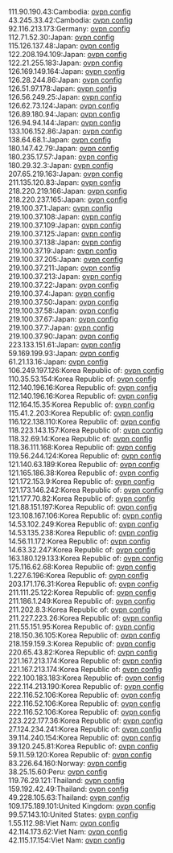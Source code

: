 111.90.190.43:Cambodia: [ovpn config](vpn/111_90_190_43.ovpn)  
43.245.33.42:Cambodia: [ovpn config](vpn/43_245_33_42.ovpn)  
92.116.213.173:Germany: [ovpn config](vpn/92_116_213_173.ovpn)  
112.71.52.30:Japan: [ovpn config](vpn/112_71_52_30.ovpn)  
115.126.137.48:Japan: [ovpn config](vpn/115_126_137_48.ovpn)  
122.208.194.109:Japan: [ovpn config](vpn/122_208_194_109.ovpn)  
122.21.255.183:Japan: [ovpn config](vpn/122_21_255_183.ovpn)  
126.169.149.164:Japan: [ovpn config](vpn/126_169_149_164.ovpn)  
126.28.244.86:Japan: [ovpn config](vpn/126_28_244_86.ovpn)  
126.51.97.178:Japan: [ovpn config](vpn/126_51_97_178.ovpn)  
126.56.249.25:Japan: [ovpn config](vpn/126_56_249_25.ovpn)  
126.62.73.124:Japan: [ovpn config](vpn/126_62_73_124.ovpn)  
126.89.180.94:Japan: [ovpn config](vpn/126_89_180_94.ovpn)  
126.94.94.144:Japan: [ovpn config](vpn/126_94_94_144.ovpn)  
133.106.152.86:Japan: [ovpn config](vpn/133_106_152_86.ovpn)  
138.64.68.1:Japan: [ovpn config](vpn/138_64_68_1.ovpn)  
180.147.42.79:Japan: [ovpn config](vpn/180_147_42_79.ovpn)  
180.235.17.57:Japan: [ovpn config](vpn/180_235_17_57.ovpn)  
180.29.32.3:Japan: [ovpn config](vpn/180_29_32_3.ovpn)  
207.65.219.163:Japan: [ovpn config](vpn/207_65_219_163.ovpn)  
211.135.120.83:Japan: [ovpn config](vpn/211_135_120_83.ovpn)  
218.220.219.166:Japan: [ovpn config](vpn/218_220_219_166.ovpn)  
218.220.237.165:Japan: [ovpn config](vpn/218_220_237_165.ovpn)  
219.100.37.1:Japan: [ovpn config](vpn/219_100_37_1.ovpn)  
219.100.37.108:Japan: [ovpn config](vpn/219_100_37_108.ovpn)  
219.100.37.109:Japan: [ovpn config](vpn/219_100_37_109.ovpn)  
219.100.37.125:Japan: [ovpn config](vpn/219_100_37_125.ovpn)  
219.100.37.138:Japan: [ovpn config](vpn/219_100_37_138.ovpn)  
219.100.37.19:Japan: [ovpn config](vpn/219_100_37_19.ovpn)  
219.100.37.205:Japan: [ovpn config](vpn/219_100_37_205.ovpn)  
219.100.37.211:Japan: [ovpn config](vpn/219_100_37_211.ovpn)  
219.100.37.213:Japan: [ovpn config](vpn/219_100_37_213.ovpn)  
219.100.37.22:Japan: [ovpn config](vpn/219_100_37_22.ovpn)  
219.100.37.4:Japan: [ovpn config](vpn/219_100_37_4.ovpn)  
219.100.37.50:Japan: [ovpn config](vpn/219_100_37_50.ovpn)  
219.100.37.58:Japan: [ovpn config](vpn/219_100_37_58.ovpn)  
219.100.37.67:Japan: [ovpn config](vpn/219_100_37_67.ovpn)  
219.100.37.7:Japan: [ovpn config](vpn/219_100_37_7.ovpn)  
219.100.37.90:Japan: [ovpn config](vpn/219_100_37_90.ovpn)  
223.133.151.61:Japan: [ovpn config](vpn/223_133_151_61.ovpn)  
59.169.199.93:Japan: [ovpn config](vpn/59_169_199_93.ovpn)  
61.21.13.16:Japan: [ovpn config](vpn/61_21_13_16.ovpn)  
106.249.197.126:Korea Republic of: [ovpn config](vpn/106_249_197_126.ovpn)  
110.35.53.154:Korea Republic of: [ovpn config](vpn/110_35_53_154.ovpn)  
112.140.196.16:Korea Republic of: [ovpn config](vpn/112_140_196_16.ovpn)  
112.140.196.16:Korea Republic of: [ovpn config](vpn/112_140_196_16.ovpn)  
112.164.15.35:Korea Republic of: [ovpn config](vpn/112_164_15_35.ovpn)  
115.41.2.203:Korea Republic of: [ovpn config](vpn/115_41_2_203.ovpn)  
116.122.138.110:Korea Republic of: [ovpn config](vpn/116_122_138_110.ovpn)  
118.223.143.157:Korea Republic of: [ovpn config](vpn/118_223_143_157.ovpn)  
118.32.69.14:Korea Republic of: [ovpn config](vpn/118_32_69_14.ovpn)  
118.36.111.168:Korea Republic of: [ovpn config](vpn/118_36_111_168.ovpn)  
119.56.244.124:Korea Republic of: [ovpn config](vpn/119_56_244_124.ovpn)  
121.140.63.189:Korea Republic of: [ovpn config](vpn/121_140_63_189.ovpn)  
121.165.186.38:Korea Republic of: [ovpn config](vpn/121_165_186_38.ovpn)  
121.172.153.9:Korea Republic of: [ovpn config](vpn/121_172_153_9.ovpn)  
121.173.146.242:Korea Republic of: [ovpn config](vpn/121_173_146_242.ovpn)  
121.177.70.82:Korea Republic of: [ovpn config](vpn/121_177_70_82.ovpn)  
121.88.151.197:Korea Republic of: [ovpn config](vpn/121_88_151_197.ovpn)  
123.108.167.106:Korea Republic of: [ovpn config](vpn/123_108_167_106.ovpn)  
14.53.102.249:Korea Republic of: [ovpn config](vpn/14_53_102_249.ovpn)  
14.53.135.238:Korea Republic of: [ovpn config](vpn/14_53_135_238.ovpn)  
14.56.11.172:Korea Republic of: [ovpn config](vpn/14_56_11_172.ovpn)  
14.63.32.247:Korea Republic of: [ovpn config](vpn/14_63_32_247.ovpn)  
163.180.129.133:Korea Republic of: [ovpn config](vpn/163_180_129_133.ovpn)  
175.116.62.68:Korea Republic of: [ovpn config](vpn/175_116_62_68.ovpn)  
1.227.6.196:Korea Republic of: [ovpn config](vpn/1_227_6_196.ovpn)  
203.171.176.31:Korea Republic of: [ovpn config](vpn/203_171_176_31.ovpn)  
211.111.25.122:Korea Republic of: [ovpn config](vpn/211_111_25_122.ovpn)  
211.186.1.249:Korea Republic of: [ovpn config](vpn/211_186_1_249.ovpn)  
211.202.8.3:Korea Republic of: [ovpn config](vpn/211_202_8_3.ovpn)  
211.227.223.26:Korea Republic of: [ovpn config](vpn/211_227_223_26.ovpn)  
211.55.151.95:Korea Republic of: [ovpn config](vpn/211_55_151_95.ovpn)  
218.150.36.105:Korea Republic of: [ovpn config](vpn/218_150_36_105.ovpn)  
218.159.159.3:Korea Republic of: [ovpn config](vpn/218_159_159_3.ovpn)  
220.65.43.82:Korea Republic of: [ovpn config](vpn/220_65_43_82.ovpn)  
221.167.213.174:Korea Republic of: [ovpn config](vpn/221_167_213_174.ovpn)  
221.167.213.174:Korea Republic of: [ovpn config](vpn/221_167_213_174.ovpn)  
222.100.183.183:Korea Republic of: [ovpn config](vpn/222_100_183_183.ovpn)  
222.114.213.190:Korea Republic of: [ovpn config](vpn/222_114_213_190.ovpn)  
222.116.52.106:Korea Republic of: [ovpn config](vpn/222_116_52_106.ovpn)  
222.116.52.106:Korea Republic of: [ovpn config](vpn/222_116_52_106.ovpn)  
222.116.52.106:Korea Republic of: [ovpn config](vpn/222_116_52_106.ovpn)  
223.222.177.36:Korea Republic of: [ovpn config](vpn/223_222_177_36.ovpn)  
27.124.234.241:Korea Republic of: [ovpn config](vpn/27_124_234_241.ovpn)  
39.114.240.154:Korea Republic of: [ovpn config](vpn/39_114_240_154.ovpn)  
39.120.245.81:Korea Republic of: [ovpn config](vpn/39_120_245_81.ovpn)  
59.11.59.120:Korea Republic of: [ovpn config](vpn/59_11_59_120.ovpn)  
83.226.64.160:Norway: [ovpn config](vpn/83_226_64_160.ovpn)  
38.25.15.60:Peru: [ovpn config](vpn/38_25_15_60.ovpn)  
119.76.29.121:Thailand: [ovpn config](vpn/119_76_29_121.ovpn)  
159.192.42.49:Thailand: [ovpn config](vpn/159_192_42_49.ovpn)  
49.228.105.63:Thailand: [ovpn config](vpn/49_228_105_63.ovpn)  
109.175.189.101:United Kingdom: [ovpn config](vpn/109_175_189_101.ovpn)  
99.57.143.10:United States: [ovpn config](vpn/99_57_143_10.ovpn)  
1.55.112.98:Viet Nam: [ovpn config](vpn/1_55_112_98.ovpn)  
42.114.173.62:Viet Nam: [ovpn config](vpn/42_114_173_62.ovpn)  
42.115.17.154:Viet Nam: [ovpn config](vpn/42_115_17_154.ovpn)  
